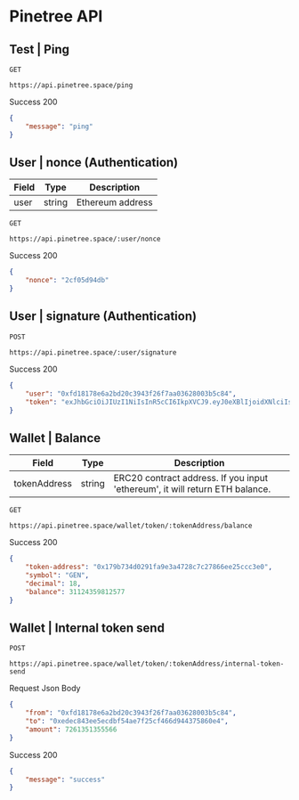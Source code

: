 # Pinetree API

## Test | Ping

`GET`
```
https://api.pinetree.space/ping
```

Success 200
```json
{
    "message": "ping"
}
```

## User | nonce (Authentication)

| Field | Type | Description |
|-------|------|----------------|
| user | string | Ethereum address |

`GET`
```
https://api.pinetree.space/:user/nonce
```

Success 200
```json
{
    "nonce": "2cf05d94db"
}
```

## User | signature (Authentication)

`POST`
```
https://api.pinetree.space/:user/signature
```

Success 200
```json
{
    "user": "0xfd18178e6a2bd20c3943f26f7aa03628003b5c84",
    "token": "exJhbGciOiJIUzI1NiIsInR5cCI6IkpXVCJ9.eyJ0eXBlIjoidXNlciIsImFjY291bnQiOiJiZW5AYmFvYmFicGFydG5lcnMuaW8iLCJpYXQiOjE2NTQxNTg4MTMsImV4cOI6MTY1NDI0NTIxMywiaXNzIjoiQmFvYmFiIFBhcnRuZXJzIn0.F5rAb_JGhDiq5z8ZnpDMw9Gtf8V_-DsrTqM8j5La7AB"
}
```

## Wallet | Balance

| Field | Type | Description |
|-------|------|----------------|
| tokenAddress | string | ERC20 contract address. If you input 'ethereum', it will return ETH balance. |

`GET`
```
https://api.pinetree.space/wallet/token/:tokenAddress/balance
```

Success 200
```json
{
    "token-address": "0x179b734d0291fa9e3a4728c7c27866ee25ccc3e0",
    "symbol": "GEN",
    "decimal": 18,
    "balance": 31124359812577
}
```

## Wallet | Internal token send

`POST`
```
https://api.pinetree.space/wallet/token/:tokenAddress/internal-token-send
```

Request Json Body
```json
{
    "from": "0xfd18178e6a2bd20c3943f26f7aa03628003b5c84",
    "to": "0xedec843ee5ecdbf54ae7f25cf466d944375860e4",
    "amount": 7261351355566
}
```

Success 200
```json
{
    "message": "success"
}
```